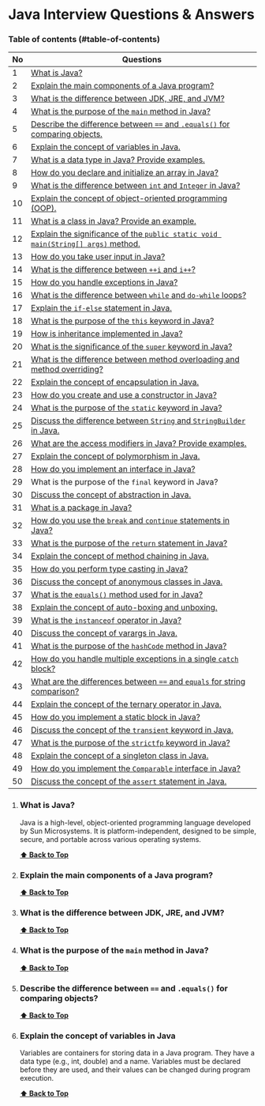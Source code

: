 # Java Interview Questions & Answers

### Table of contents (#table-of-contents)

| No | Questions                                                                                                                                                     |
| -- | ------------------------------------------------------------------------------------------------------------------------------------------------------------- |
| 1  | [What is Java?](#what-is-java?)                                                                                                                                                |
| 2  | [Explain the main components of a Java program?](#explain-the-main-components-of-a-java-program?)                                                                |
| 3  | [What is the difference between JDK, JRE, and JVM?](#what-is-the-difference-between-jdk-jre-and-jvm)                                                             |
| 4  | [What is the purpose of the `main` method in Java?](#what-is-the-purpose-of-the-main-method-in-java)                                                           |
| 5  | [Describe the difference between `==` and `.equals()` for comparing objects.](#describe-the-difference-between-and-equals-for-comparing-objects)             |
| 6  | [Explain the concept of variables in Java.](#explain-the-concept-of-variables-in-java)                                                                           |
| 7  | [What is a data type in Java? Provide examples.](#what-is-a-data-type-in-java-provide-examples)                                                                  |
| 8  | [How do you declare and initialize an array in Java?](#how-do-you-declare-and-initialize-an-array-in-java)                                                       |
| 9  | [What is the difference between `int` and `Integer` in Java?](#what-is-the-difference-between-int-and-integer-in-java)                                       |
| 10 | [Explain the concept of object-oriented programming (OOP).](#explain-the-concept-of-object-oriented-programming-oop)                                             |
| 11 | [What is a class in Java? Provide an example.](#what-is-a-class-in-java-provide-an-example)                                                                      |
| 12 | [Explain the significance of the `public static void main(String[] args)` method.](#explain-the-significance-of-the-public-static-void-mainstring-args-method) |
| 13 | [How do you take user input in Java?](#how-do-you-take-user-input-in-java)                                                                                       |
| 14 | [What is the difference between `++i` and `i++`?](#what-is-the-difference-between-i-and-i)                                                                   |
| 15 | [How do you handle exceptions in Java?](#how-do-you-handle-exceptions-in-java)                                                                                   |
| 16 | [What is the difference between `while` and `do-while` loops?](#what-is-the-difference-between-while-and-do-while-loops)                                     |
| 17 | [Explain the `if-else` statement in Java.](#explain-the-if-else-statement-in-java)                                                                             |
| 18 | [What is the purpose of the `this` keyword in Java?](#what-is-the-purpose-of-the-this-keyword-in-java)                                                         |
| 19 | [How is inheritance implemented in Java?](#how-is-inheritance-implemented-in-java)                                                                               |
| 20 | [What is the significance of the `super` keyword in Java?](#what-is-the-significance-of-the-super-keyword-in-java)                                             |
| 21 | [What is the difference between method overloading and method overriding?](#what-is-the-difference-between-method-overloading-and-method-overriding)             |
| 22 | [Explain the concept of encapsulation in Java.](#explain-the-concept-of-encapsulation-in-java)                                                                   |
| 23 | [How do you create and use a constructor in Java?](#how-do-you-create-and-use-a-constructor-in-java)                                                             |
| 24 | [What is the purpose of the `static` keyword in Java?](#what-is-the-purpose-of-the-static-keyword-in-java)                                                     |
| 25 | [Discuss the difference between `String` and `StringBuilder` in Java.](#discuss-the-difference-between-string-and-stringbuilder-in-java)                     |
| 26 | [What are the access modifiers in Java? Provide examples.](#what-are-the-access-modifiers-in-java-provide-examples)                                              |
| 27 | [Explain the concept of polymorphism in Java.](#explain-the-concept-of-polymorphism-in-java)                                                                     |
| 28 | [How do you implement an interface in Java?](#how-do-you-implement-an-interface-in-java)                                                                         |
| 29 | What is the purpose of the `final` keyword in Java?                                                                                                         |
| 30 | [Discuss the concept of abstraction in Java.](#discuss-the-concept-of-abstraction-in-java)                                                                       |
| 31 | [What is a package in Java?](#what-is-a-package-in-java)                                                                                                         |
| 32 | [How do you use the `break` and `continue` statements in Java?](#how-do-you-use-the-break-and-continue-statements-in-java)                                   |
| 33 | [What is the purpose of the `return` statement in Java?](#what-is-the-purpose-of-the-return-statement-in-java)                                                 |
| 34 | [Explain the concept of method chaining in Java.](#explain-the-concept-of-method-chaining-in-java)                                                               |
| 35 | [How do you perform type casting in Java?](#how-do-you-perform-type-casting-in-java)                                                                             |
| 36 | [Discuss the concept of anonymous classes in Java.](#discuss-the-concept-of-anonymous-classes-in-java)                                                           |
| 37 | [What is the `equals()` method used for in Java?](#what-is-the-equals-method-used-for-in-java)                                                                 |
| 38 | [Explain the concept of auto-boxing and unboxing.](#explain-the-concept-of-auto-boxing-and-unboxing)                                                             |
| 39 | [What is the `instanceof` operator in Java?](#what-is-the-instanceof-operator-in-java)                                                                         |
| 40 | [Discuss the concept of varargs in Java.](#discuss-the-concept-of-varargs-in-java)                                                                               |
| 41 | [What is the purpose of the `hashCode` method in Java?](#what-is-the-purpose-of-the-hashcode-method-in-java)                                                   |
| 42 | [How do you handle multiple exceptions in a single `catch` block?](#how-do-you-handle-multiple-exceptions-in-a-single-catch-block)                             |
| 43 | [What are the differences between `==` and `equals` for string comparison?](#what-are-the-differences-between-and-equals-for-string-comparison)              |
| 44 | [Explain the concept of the ternary operator in Java.](#explain-the-concept-of-the-ternary-operator-in-java)                                                     |
| 45 | [How do you implement a static block in Java?](#how-do-you-implement-a-static-block-in-java)                                                                     |
| 46 | [Discuss the concept of the `transient` keyword in Java.](#discuss-the-concept-of-the-transient-keyword-in-java)                                               |
| 47 | [What is the purpose of the `strictfp` keyword in Java?](#what-is-the-purpose-of-the-strictfp-keyword-in-java)                                                 |
| 48 | [Explain the concept of a singleton class in Java.](#explain-the-concept-of-a-singleton-class-in-java)                                                           |
| 49 | [How do you implement the `Comparable` interface in Java?](#how-do-you-implement-the-comparable-interface-in-java)                                             |
| 50 | [Discuss the concept of the `assert` statement in Java.](#discuss-the-concept-of-the-assert-statement-in-java)                                                 |

1. ### What is Java?

   Java is a high-level, object-oriented programming language developed by Sun Microsystems. It is platform-independent, designed to be simple, secure, and portable across various operating systems.

   **[⬆ Back to Top](#table-of-contents)**
2. ### Explain the main components of a Java program?

   **[⬆ Back to Top](#table-of-contents)**
3. ### What is the difference between JDK, JRE, and JVM?

   **[⬆ Back to Top](#table-of-contents)**
4. ### What is the purpose of the `main` method in Java?

   **[⬆ Back to Top](#table-of-contents)**
5. ### Describe the difference between `==` and `.equals()` for comparing objects?

   **[⬆ Back to Top](#table-of-contents)**
6. ### Explain the concept of variables in Java

   Variables are containers for storing data in a Java program. They have a data type (e.g., int, double) and a name. Variables must be declared before they are used, and their values can be changed during program execution.

   **[⬆ Back to Top](#table-of-contents)**

